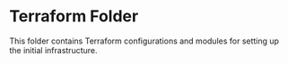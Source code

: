 # Terraform Folder

This folder contains Terraform configurations and modules for setting up the initial infrastructure.
